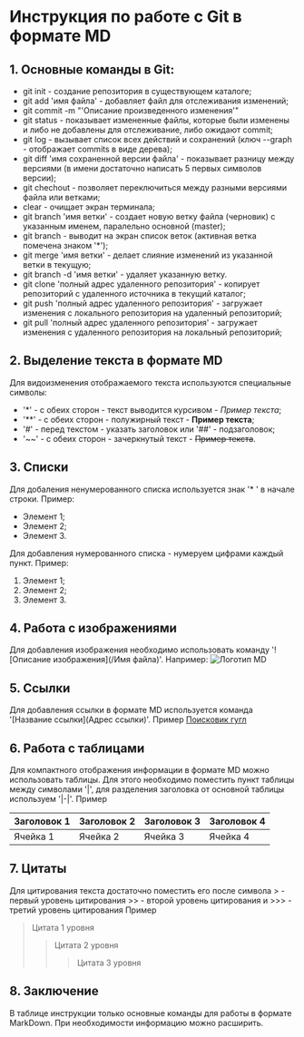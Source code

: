 # Инструкция по работе с Git в формате MD
## 1. Основные команды в Git:
* git init - cоздание репозитория в существующем каталоге;
* git add 'имя файла' - добавляет файл для отслеживания изменений;
* git commit -m "'Описание произведенного изменения'"
* git status - показывает измененные файлы, которые были изменены и либо не добавлены для отслеживание, либо ожидают commit;
* git log - вызывает список всех действий и сохранений (ключ --graph - отображает commits в виде дерева);
* git diff 'имя сохраненной версии файла' - показывает разницу между версиями (в имени достаточно написать 5 первых символов версии);
* git chechout - позволяет переключиться между разными версиями файла или ветками;
* clear - очищает экран терминала;
* git branch 'имя ветки' - создает новую ветку файла (черновик) с указанным именем, паралельно основной (master);
* git branch - выводит на экран список веток (активная ветка помечена знаком '*');
* git merge 'имя ветки' - делает слияние изменений из указанной ветки в текущую;
* git branch -d 'имя ветки' - удаляет указанную ветку.
* git clone 'полный адрес удаленного репозитория' - копирует репозиторий с удаленного источника в текущий каталог;
* git push 'полный адрес удаленного репозитория' - загружает изменения c локального репозитория на удаленный репозиторий;
* git pull 'полный адрес удаленного репозитория' - загружает изменения c удаленного репозитория на локальный репозиторий;

## 2. Выделение текста в формате MD
Для видоизменения отображаемого текста используются специальные символы:
* '*' - с обеих сторон - текст выводится курсивом   - *Пример текста*;
* '**' - с обеих сторон - полужирный текст  - **Пример текста**;
* '#' - перед текстом - указать заголовок или '##' - подзаголовок;
* '~~' - с обеих сторон - зачеркнутый текст - ~~Пример текста~~.

## 3. Списки
Для добаления ненумерованного списка используется знак '* ' в начале строки. Пример:
* Элемент 1;
* Элемент 2;
* Элемент 3.

Для добавления нумерованного списка - нумеруем цифрами каждый пункт. Пример:

1. Элемент 1;
1. Элемент 2;
1. Элемент 3.


## 4. Работа с изображениями
Для добавления изображения необходимо использовать команду '![Описание изображения](/Имя файла)'.
Например:
![Логотип MD](markdown.png)
## 5. Ссылки
Для добавления ссылки в формате MD используется команда '[Название ссылки](Адрес ссылки)'.
Пример [Поисковик гугл](https://www.google.com/)
## 6. Работа с таблицами
Для компактного отображения информации в формате MD можно использовать таблицы.
Для этого необходимо поместить пункт таблицы между символами '|', для разделения
заголовка от основной таблицы используем '|-|'.
Пример

| Заголовок 1 | Заголовок 2 | Заголовок 3 | Заголовок 4 |
|-|-|-|-|
|Ячейка 1|Ячейка 2|Ячейка 3|Ячейка 4|


## 7. Цитаты
Для цитирования текста достаточно поместить его после символа > - первый уровень
цитирования >> - второй уровень цитирования и >>> - третий уровень цитирования
Пример
> Цитата 1 уровня
>> Цитата 2 уровня
>>> Цитата 3 уровня
## 8. Заключение
В таблице инструкции только основные команды для работы в формате MarkDown.
При необходимости информацию можно расширить.
